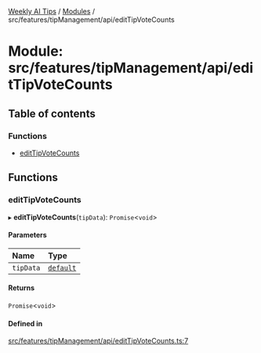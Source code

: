 [Weekly AI Tips](../README.md) / [Modules](../modules.md) / src/features/tipManagement/api/editTipVoteCounts

# Module: src/features/tipManagement/api/editTipVoteCounts

## Table of contents

### Functions

- [editTipVoteCounts](src_features_tipManagement_api_editTipVoteCounts.md#edittipvotecounts)

## Functions

### editTipVoteCounts

▸ **editTipVoteCounts**(`tipData`): `Promise`\<`void`\>

#### Parameters

| Name | Type |
| :------ | :------ |
| `tipData` | [`default`](../interfaces/src_features_tipManagement_types_TipEntity.default.md) |

#### Returns

`Promise`\<`void`\>

#### Defined in

[src/features/tipManagement/api/editTipVoteCounts.ts:7](https://github.com/alexsoyes/weekly-ai-tips/blob/82d80f9c03fb9b1eb480331758fae01e00b39731/src/features/tipManagement/api/editTipVoteCounts.ts#L7)
